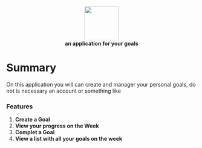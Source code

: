 <br/>
<p align="center">
   <img src="https://github.com/user-attachments/assets/73573e4e-d927-4db5-95b7-7fd8ec098977" width="90" height="auto"/>
<br/>
   <strong>an application for your goals</strong>
</p>

# Summary
On this application you will can create and manager your personal goals, do not is necessary an account or something like

### Features

1. **Create a Goal**
2. **View your progress on the Week**
3. **Complet a Goal**
4.  **View a list with all your goals on the week**
